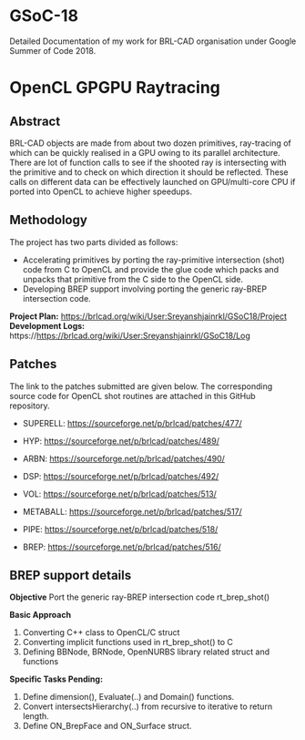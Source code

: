 # GSoC-18
Detailed Documentation of my work for BRL-CAD organisation under Google Summer of Code 2018.

# OpenCL GPGPU Raytracing
## Abstract
BRL-CAD objects are made from about two dozen primitives, ray-tracing of which can be quickly realised in a GPU owing to its parallel architecture. There are lot of function calls to see if the shooted ray is intersecting with the primitive and to check on which direction it should be reflected. These calls on different data can be effectively launched on GPU/multi-core CPU if ported into OpenCL to achieve higher speedups.

## Methodology
The project has two parts divided as follows:
* Accelerating primitives by porting the ray-primitive intersection (shot) code from C to OpenCL and provide the glue code which packs and unpacks that primitive from the C side to the OpenCL side.
* Developing BREP support involving porting the generic ray-BREP intersection code.

**Project Plan:**       https://brlcad.org/wiki/User:Sreyanshjainrkl/GSoC18/Project              
**Development Logs:**   https://https://brlcad.org/wiki/User:Sreyanshjainrkl/GSoC18/Log

## Patches
The link to the patches submitted are given below. The corresponding source code for OpenCL shot routines are attached in this GitHub repository.

* SUPERELL:   https://sourceforge.net/p/brlcad/patches/477/
* HYP:        https://sourceforge.net/p/brlcad/patches/489/
* ARBN:       https://sourceforge.net/p/brlcad/patches/490/
* DSP:        https://sourceforge.net/p/brlcad/patches/492/
* VOL:        https://sourceforge.net/p/brlcad/patches/513/
* METABALL:   https://sourceforge.net/p/brlcad/patches/517/
* PIPE:       https://sourceforge.net/p/brlcad/patches/518/

* BREP:       https://sourceforge.net/p/brlcad/patches/516/

## BREP support details
**Objective**
Port the generic ray-BREP intersection code rt_brep_shot()

**Basic Approach**
1. Converting C++ class to OpenCL/C struct
2. Converting implicit functions used in rt_brep_shot() to C
3. Defining BBNode, BRNode, OpenNURBS library related struct and functions

**Specific Tasks Pending:**
1. Define dimension(), Evaluate(..) and Domain() functions.
2. Convert intersectsHierarchy(..) from recursive to iterative to return length.
3. Define ON_BrepFace and ON_Surface struct.
